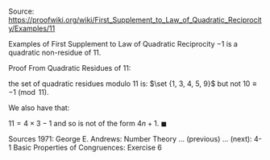 # 

Source: https://proofwiki.org/wiki/First_Supplement_to_Law_of_Quadratic_Reciprocity/Examples/11

Examples of First Supplement to Law of Quadratic Reciprocity
$-1$ is a quadratic non-residue of $11$.


Proof
From Quadratic Residues of 11:

the set of quadratic residues modulo $11$ is:
$\set {1, 3, 4, 5, 9}$
but not $10 \equiv -1 \pmod {11}$.

We also have that:

$11 = 4 \times 3 - 1$
and so is not of the form $4 n + 1$.
$\blacksquare$


Sources
1971: George E. Andrews: Number Theory ... (previous) ... (next): $\text {4-1}$ Basic Properties of Congruences: Exercise $6$




